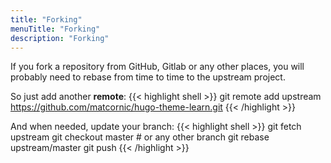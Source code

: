 ```yaml
---
title: "Forking"
menuTitle: "Forking"
description: "Forking"
---
```


If you fork a repository from GitHub, Gitlab or any other places, you will probably need to rebase from time to
time to the upstream project.

So just add another **remote**:
{{< highlight shell >}}
git remote add upstream https://github.com/matcornic/hugo-theme-learn.git
{{< /highlight >}}

And when needed, update your branch:
{{< highlight shell >}}
git fetch upstream
git checkout master # or any other branch
git rebase upstream/master
git push
{{< /highlight >}}